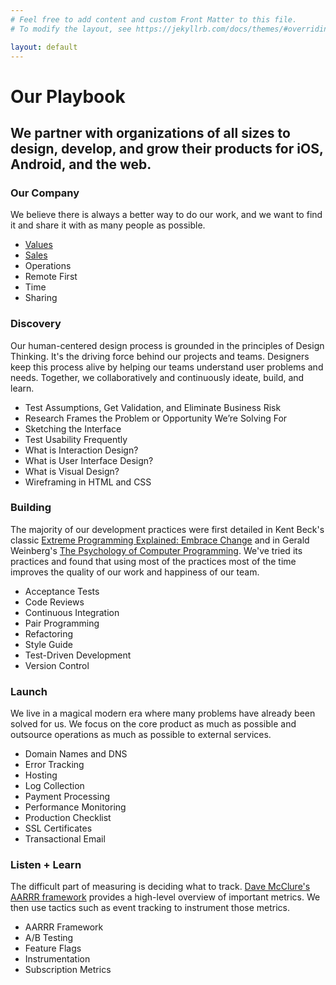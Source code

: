 ```yaml
---
# Feel free to add content and custom Front Matter to this file.
# To modify the layout, see https://jekyllrb.com/docs/themes/#overriding-theme-defaults

layout: default
---
```


# Our Playbook

## We partner with organizations of all sizes to design, develop, and grow their products for iOS, Android, and the web.

### Our Company

We believe there is always a better way to do our work, and we want to find it and share it with as many people as possible.

- [Values](/company/values)
- [Sales](/company/sales)
- Operations
- Remote First
- Time
- Sharing

### Discovery

Our human-centered design process is grounded in the principles of Design Thinking. It's the driving force behind our projects and teams. Designers keep this process alive by helping our teams understand user problems and needs. Together, we collaboratively and continuously ideate, build, and learn.

- Test Assumptions, Get Validation, and Eliminate Business Risk
- Research Frames the Problem or Opportunity We’re Solving For
- Sketching the Interface
- Test Usability Frequently
- What is Interaction Design?
- What is User Interface Design?
- What is Visual Design?
- Wireframing in HTML and CSS

### Building

The majority of our development practices were first detailed in Kent Beck's classic [Extreme Programming Explained: Embrace Change](https://www.amazon.com/dp/0321278658) and in Gerald Weinberg's [The Psychology of Computer Programming](https://www.amazon.com/dp/0932633420). We've tried its practices and found that using most of the practices most of the time improves the quality of our work and happiness of our team.

- Acceptance Tests
- Code Reviews
- Continuous Integration
- Pair Programming
- Refactoring
- Style Guide
- Test-Driven Development
- Version Control

### Launch

We live in a magical modern era where many problems have already been solved for us. We focus on the core product as much as possible and outsource operations as much as possible to external services.

- Domain Names and DNS
- Error Tracking
- Hosting
- Log Collection
- Payment Processing
- Performance Monitoring
- Production Checklist
- SSL Certificates
- Transactional Email

### Listen + Learn

The difficult part of measuring is deciding what to track. [Dave McClure's AARRR framework](https://tbot.io/metrics-for-pirates) provides a high-level overview of important metrics. We then use tactics such as event tracking to instrument those metrics.

- AARRR Framework
- A/B Testing
- Feature Flags
- Instrumentation
- Subscription Metrics
